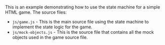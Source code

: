 This is an example demonstrating how to use the state machine for a simple HTML game. The source files:

- `js/game.js` - This is the main source file using the state machine to implement the state logic for the game.
- `js/mock-objects.js` - This is the source file that contains all the mock objects used in the game source file.